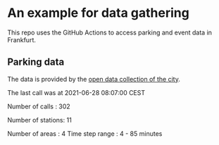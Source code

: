 # An example for data gathering

This repo uses the GitHub Actions to access parking and event data in Frankfurt.

## Parking data
The data is provided by the [open data collection of the city](https://www.offenedaten.frankfurt.de/).

The last call was at 2021-06-28 08:07:00 CEST

Number of calls   : 302

Number of stations:  11

Number of areas   :   4
Time step range   :   4 -  85 minutes

